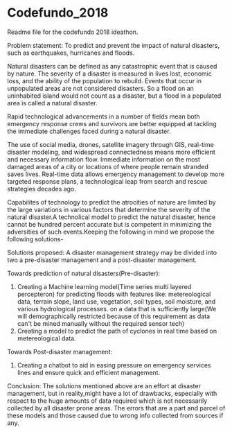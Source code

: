 # Codefundo_2018
Readme file for the codefundo 2018 ideathon.

Problem statement: To predict and prevent the impact of natural disasters, such as earthquakes, hurricanes and floods.

Natural disasters can be defined as any catastrophic event that is caused by nature. The severity of a disaster is measured in lives lost, economic loss, and the ability of the population to rebuild. Events that occur in unpopulated areas are not considered disasters. So a flood on an uninhabited island would not count as a disaster, but a flood in a populated area is called a natural disaster.

Rapid technological advancements in a number of fields mean both emergency response crews and survivors are better equipped at tackling the immediate challenges faced during a natural disaster.

The use of social media, drones, satellite imagery through GIS, real-time disaster modeling, and widespread connectedness means more efficient and necessary information flow. Immediate information on the most damaged areas of a city or locations of where people remain stranded saves lives. Real-time data allows emergency management to develop more targeted response plans, a technological leap from search and rescue strategies decades ago.

Capabilites of technology to predict the atrocities of nature are limited by the large variations in various factors that determine the severity of the natural disaster.A technolical model to predict the natural disaster, hence cannot be hundred percent accurate but is competent in minimizing the adversities of such events.Keeping the following in mind we propose the following solutions-

Solutions proposed: A disaster management strategy may be divided into two a  pre-disaster management and a post-disaster management.

Towards prediction of natural disasters(Pre-disaster):
1. Creating a Machine learning model(Time series multi layered percepteron) for predicting floods with features like: metereological data, terrain slope, land use, vegetation, soil types, soil moisture, and various hydrological processes. on a data that is sufficiently large(We will demographically restricted because of this requirement as data can't be mined manually without the required sensor tech)
2. Creating a model to predict the path of cyclones in real time based on metereological data.

Towards Post-disaster management:
1. Creating a chatbot to aid in easing pressure on emergency services lines and ensure quick and efficient management.

Conclusion: The solutions mentioned above are an effort at disaster management, but in reality,might have a lot of drawbacks, especially with respect to the huge amounts of data required which is not necessarily collected by all disaster prone areas. The errors that are a part and parcel of these models and those caused due to wrong info collected from sources if any.
